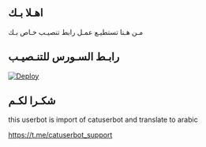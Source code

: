 ## اهـلا بـك
مـن هـنا تستطيـع عمـل رابط تنصيـب خـاص بـك

## رابـط السـورس للتنـصيـب

[![Deploy](https://www.herokucdn.com/deploy/button.svg)](https://heroku.com/deploy?template=https://github.com/t27q/jmthon)

## شكـرا لكـم 


this userbot is import of catuserbot and translate to arabic

https://t.me/catuserbot_support
